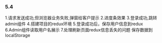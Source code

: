 ### 5.4
   1.请求发送成功,但浏览器业务失败,弹窗给客户提示
   2.进度条效果
   3.登录成功,跳转admin组件
   4.搭建项目的redux环境
   5.登录成功后，保存用户信息到redux
   6.Admin组件读取用户名展示
   7.处理刷新页面redux信息丢失的问题 保存数据到localStorage